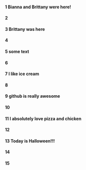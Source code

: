 #### 1 Bianna and Brittany were here!
#### 2
#### 3 Brittany was here 
#### 4
#### 5 some text 
#### 6
#### 7 I like ice cream
#### 8

#### 9 github is really awesome



#### 10

#### 11 I absolutely love pizza and chicken

 

#### 12
#### 13 Today is Halloween!!!
#### 14
#### 15